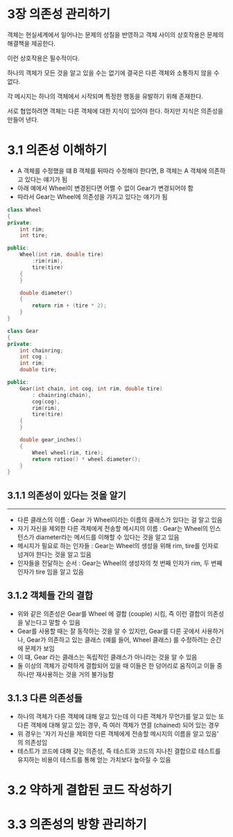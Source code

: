 # 3장 의존성 관리하기

객체는 현실세계에서 일어나는 문제의 성질을 반영하고 객체 사이의 상호작용은 문제의 해결책을 제공한다.

이런 상호작용은 필수적이다.

하나의 객체가 모든 것을 알고 있을 수는 없기에 결국은 다른 객체와 소통하지 않을 수 없다.

각 메시지는 하나의 객체에서 시작되며 특정한 행동을 유발하기 위해 존재한다.

서로 협업하려면 객체는 다른 객체에 대한 지식이 있어야 한다. 하지만 지식은 의존성을 만들어 낸다.

# 3.1 의존성 이해하기

- A 객체를 수정했을 떄 B 객체를 뒤따라 수정해야 한다면, B 객체는 A 객체에 의존하고 있다는 얘기가 됨
- 아래 예에서 Wheel이 변경된다면 어쩔 수 없이 Gear가 변경되어야 함
- 따라서 Gear는 Wheel에 의존성을 가지고 있다는 얘기가 됨

```cpp
class Wheel
{
private:
    int rim;
    int tire;

public:
    Wheel(int rim, double tire)
        :rim(rim),
        tire(tire)
    {
    }

    double diameter()
    {
        return rim + (tire * 2);
    }
}

class Gear
{
private:
    int chainring;
    int cog ;
    int rim;
    double tire;

public:
    Gear(int chain, int cog, int rim, double tire)
        : chainring(chain),
        cog(cog),
        rim(rim),
        tire(tire)
    {
    }

    double gear_inches()
    {
        Wheel wheel(rim, tire);
        return ratioo() * wheel.diameter();
    }
}
```

## 3.1.1 의존성이 있다는 것을 알기
---
- 다른 클래스의 이름 : Gear 가 Wheel이라는 이름의 클래스가 있다는 걸 알고 있음
- 자기 자신을 제외한 다른 객체에게 전송할 메시지의 이름 : Gear는 Wheel의 인스턴스가 diameter라는 메서드를 이해할 수 있다는 것을 알고 있음
- 메시지가 필요로 하는 인자들 : Gear는 Wheel의 생성을 위해 rim, tire를 인자로 넘겨야 한다는 것을 알고 있음
- 인자들을 전달하는 순서 : Gear는 Wheel의 생성자의 첫 번째 인자가 rim, 두 번째 인자가 tire 임을 알고 있음

## 3.1.2 객체들 간의 결합
- 위와 같은 의존성은 Gear를 Wheel 에 결합 (couple) 시킴, 즉 이런 결합이 의존성을 낳는다고 말할 수 있음
- Gear를 사용할 때는 잘 동작하는 것을 알 수 있지만, Gear를 다른 곳에서 사용하거나, Gear가 의존하고 있는 클래스 (예를 들어, Wheel 클래스) 를 수정하려는 순간에 문제가 보임
- 이 떄, Gear 라는 클래스는 독립적인 클래스가 아니라는 것을 알 수 있음
- 둘 이상의 객체가 강력하게 결합되어 있을 때 이들은 한 덩어리로 움직이고 이들 중 하나만 재사용하는 것을 거의 불가능함

## 3.1.3 다른 의존성들
- 하나의 객체가 다른 객체에 대해 알고 있는데 이 다른 객체가 무언가를 알고 있는 또 다른 객체에 대해 알고 있는 경우, 즉 여러 객체가 연결 (chained) 되어 있는 경우
- 위 경우는 '자기 자신을 제외한 다른 객체에게 전송할 메시지의 이름을 알고 있음' 의 의존성임
- 테스트가 코드에 대해 갖는 의존성, 즉 테스트와 코드의 지나친 결합으로 테스트를 유지하는 비용이 테스트를 통해 얻는 가치보다 높아질 수 있음

# 3.2 약하게 결합된 코드 작성하기

# 3.3 의존성의 방향 관리하기

